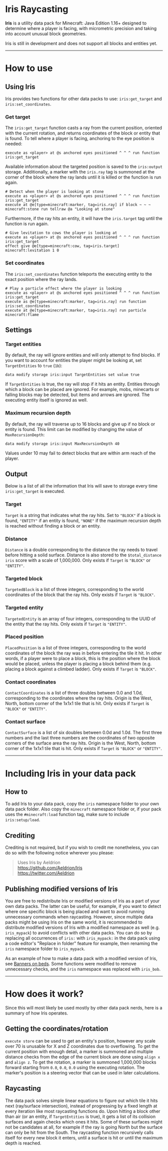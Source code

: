 # Iris Raycasting

**Iris** is a utility data pack for Minecraft: Java Edition 1.16+ designed to determine where a player is facing, with micrometric precision and taking into account unusual block geometries.

Iris is still in development and does not support all blocks and entities yet.

---

# How to use

## Using Iris

Iris provides two functions for other data packs to use: `iris:get_target` and `iris:set_coordinates`.

### Get target

The `iris:get_target` function casts a ray from the current position, oriented with the current rotation, and returns coordinates of the block or entity that is found. To tell where a player is facing, anchoring to the eye position is needed:

```mcfunction
execute as <player> at @s anchored eyes positioned ^ ^ ^ run function iris:get_target
```

Available information about the targeted position is saved to the `iris:output` storage. Additionally, a marker with the `iris.ray` tag is summoned at the corner of the block where the ray lands until it is killed or the function is run again.

```mcfunction
# Detect when the player is looking at stone
execute as <player> at @s anchored eyes positioned ^ ^ ^ run function iris:get_target
execute at @e[type=minecraft:marker, tag=iris.ray] if block ~ ~ ~ minecraft:stone run tellraw @a "Looking at stone"
```

Furthermore, if the ray hits an entity, it will have the `iris.target` tag until the function is run again.

```mcfunction
# Give levitation to cows the player is looking at
execute as <player> at @s anchored eyes positioned ^ ^ ^ run function iris:get_target
effect give @e[type=minecraft:cow, tag=iris.target] minecraft:levitation 1 0
```

### Set coordinates

The `iris:set_coordinates` function teleports the executing entity to the exact position where the ray lands.

```mcfunction
# Play a particle effect where the player is looking
execute as <player> at @s anchored eyes positioned ^ ^ ^ run function iris:get_target
execute as @e[type=minecraft:marker, tag=iris.ray] run function iris:set_coordinates
execute at @e[type=minecraft:marker, tag=iris.ray] run particle minecraft:flame
```

## Settings

### Target entities

By default, the ray will ignore entities and will only attempt to find blocks. If you want to account for entities the player might be looking at, set `TargetEntities` to `true` (`1b`):

```mcfunction
data modify storage iris:input TargetEntities set value true
```

If `TargetEntities` is true, the ray will stop if it hits an entity. Entities through which a block can be placed are ignored. For example, mobs, minecarts or falling blocks may be detected, but items and arrows are ignored. The executing entity itself is ignored as well.

### Maximum recursion depth

By default, the ray will traverse up to 16 blocks and give up if no block or entity is found. This limit can be modified by changing the value of `MaxRecursionDepth`:

```mcfunction
data modify storage iris:input MaxRecursionDepth 40
```

Values under 10 may fail to detect blocks that are within arm reach of the player.

## Output

Below is a list of all the information that Iris will save to storage every time `iris:get_target` is executed.

### Target

`Target` is a string that indicates what the ray hits. Set to `"BLOCK"` if a block is found, `"ENTITY"` if an entity is found, `"NONE"` if the maximum recursion depth is reached without finding a block or an entity.

### Distance

`Distance` is a double corresponding to the distance the ray needs to travel before hitting a solid surface. Distance is also stored to the `$total_distance iris` score with a scale of 1,000,000.
Only exists if `Target` is `"BLOCK"` or `"ENTITY"`.

### Targeted block

`TargetedBlock` is a list of three integers, corresponding to the world coordinates of the block that the ray hits.
Only exists if `Target` is `"BLOCK"`.

### Targeted entity

`TargetedEntity` is an array of four integers, corresponding to the UUID of the entity that the ray hits.
Only exists if `Target` is `"ENTITY"`.

### Placed position

`PlacedPosition` is a list of three integers, corresponding to the world coordinates of the block the ray was in before entering the tile it hit. In other words, if a player were to place a block, this is the position where the block would be placed, unless the player is placing a block behind them (e.g. placing a block against a climbed ladder).
Only exists if `Target` is `"BLOCK"`.

### Contact coordinates

`ContactCoordinates` is a list of three doubles between 0.0 and 1.0d, corresponding to the coordinates where the ray hits. Origin is the West, North, bottom corner of the 1x1x1 tile that is hit.
Only exists if `Target` is `"BLOCK"` or `"ENTITY"`.

### Contact surface

`ContactSurface` is a list of six doubles between 0.0d and 1.0d. The first three numbers and the last three numbers are the coordinates of two opposite corners of the surface area the ray hits. Origin is the West, North, bottom corner of the 1x1x1 tile that is hit.
Only exists if `Target` is `"BLOCK"` or `"ENTITY"`.

---

# Including Iris in your data pack

## How to

To add Iris to your data pack, copy the `iris` namespace folder to your own data pack folder. Also copy the `minecraft` namespace folder or, if your pack uses the `#minecraft:load` function tag, make sure to include `iris:setup/load`.

## Crediting

Crediting is not required, but if you wish to credit me nonetheless, you can do so with the following notice wherever you please:

> Uses Iris by Aeldrion \
> https://github.com/Aeldrion/Iris \
> https://twitter.com/Aeldrion

## Publishing modified versions of Iris

You are free to redistribute Iris or modified versions of Iris as a part of your own data packs. The latter can be useful, for example, if you want to detect where one specific block is being placed and want to avoid running unnecessary commands when raycasting. However, since multiple data packs might be using Iris on the same world, it is recommended to distribute modified versions of Iris with a modified namespace as well (e.g. `iris_mypack`) to avoid conflicts with other data packs. You can do so by replacing all occurrences of `iris:` with `iris_mypack:` in the data pack using a code editor's "Replace in folder" feature for example, then renaming the `iris` namespace folder to `iris_mypack`.

As an example of how to make a data pack with a modified version of Iris, see [Banners on beds](https://www.planetminecraft.com/data-pack/banners-on-beds/). Some functions were modified to remove unnecessary checks, and the `iris` namespace was replaced with `iris_bob`.

---

# How does it work?

Since this will most likely be used mostly by other data pack nerds, here is a summary of how Iris operates.

## Getting the coordinates/rotation

`execute store` can be used to get an entity's position, however any scale over 70 is unusable for X and Z coordinates due to overflowing. To get the current position with enough detail, a marker is summoned and multiple distance checks from the edge of the current block are done using `align x` and `align z`.
To get the rotation, a marker is summoned 1,000,000 blocks forward starting from `0.0`, `0.0`, `0.0` using the executing rotation. The marker's position is a steering vector that can be used in later calculations.

## Raycasting

The data pack solves simple linear equations to figure out which tile it hits next (ray/surface intersection), instead of progressing by a fixed length at every iteration like most raycasting functions do. Upon hitting a block other than air (or an entity, if `TargetEntities` is true), it gets a list of its collision surfaces and again checks which ones it hits. Some of these surfaces might not be candidates at all, for example if the ray is going North but the surface can only be hit from the South.
The raycasting function recursively calls itself for every new block it enters, until a surface is hit or until the maximum depth is reached.
